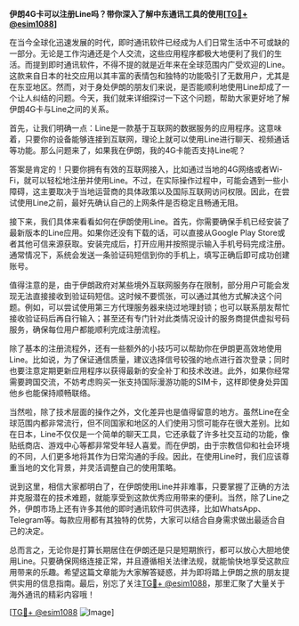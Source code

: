 **伊朗4G卡可以注册Line吗？带你深入了解中东通讯工具的使用[[TG💪+ @esim1088](https://t.me/s/esim1088)]**

在当今全球化迅速发展的时代，即时通讯软件已经成为人们日常生活中不可或缺的一部分。无论是工作沟通还是个人交流，这些应用程序都极大地便利了我们的生活。而提到即时通讯软件，不得不提的就是近年来在全球范围内广受欢迎的Line。这款来自日本的社交应用以其丰富的表情包和独特的功能吸引了无数用户，尤其是在东亚地区。然而，对于身处伊朗的朋友们来说，是否能顺利地使用Line却成了一个让人纠结的问题。今天，我们就来详细探讨一下这个问题，帮助大家更好地了解伊朗4G卡与Line之间的关系。

首先，让我们明确一点：Line是一款基于互联网的数据服务的应用程序。这意味着，只要你的设备能够连接到互联网，理论上就可以使用Line进行聊天、视频通话等功能。那么问题来了，如果我在伊朗，我的4G卡能否支持Line呢？

答案是肯定的！只要你拥有有效的互联网接入，比如通过当地的4G网络或者Wi-Fi，就可以轻松地注册并使用Line。不过，在实际操作过程中，可能会遇到一些小障碍，这主要取决于当地运营商的具体政策以及国际互联网访问权限。因此，在尝试使用Line之前，最好先确认自己的上网条件是否稳定且畅通无阻。

接下来，我们具体来看看如何在伊朗使用Line。首先，你需要确保手机已经安装了最新版本的Line应用。如果你还没有下载的话，可以直接从Google Play Store或者其他可信来源获取。安装完成后，打开应用并按照提示输入手机号码完成注册。通常情况下，系统会发送一条验证码短信到你的手机上，填写正确后即可成功创建账号。

值得注意的是，由于伊朗政府对某些境外互联网服务存在限制，部分用户可能会发现无法直接接收到验证码短信。这时候不要慌张，可以通过其他方式解决这个问题。例如，可以尝试使用第三方代理服务器来绕过地理封锁；也可以联系朋友帮忙接收验证码后再自行输入；甚至还有专门针对此类情况设计的服务商提供虚拟号码服务，确保每位用户都能顺利完成注册流程。

除了基本的注册流程外，还有一些额外的小技巧可以帮助你在伊朗更高效地使用Line。比如说，为了保证通信质量，建议选择信号较强的地点进行首次登录；同时也要注意定期更新应用程序以获得最新的安全补丁和技术改进。此外，如果你经常需要跨国交流，不妨考虑购买一张支持国际漫游功能的SIM卡，这样即使身处异国他乡也能保持顺畅联络。

当然啦，除了技术层面的操作之外，文化差异也是值得留意的地方。虽然Line在全球范围内都非常流行，但不同国家和地区的人们使用习惯可能存在很大差别。比如在日本，Line不仅仅是一个简单的聊天工具，它还承载了许多社交互动的功能，像贴纸商店、游戏中心等都非常受年轻人喜爱。而在伊朗，由于宗教信仰和社会环境的不同，人们更多地将其作为日常沟通的手段。因此，在使用Line时，我们应该尊重当地的文化背景，并灵活调整自己的使用策略。

说到这里，相信大家都明白了，在伊朗使用Line并非难事，只要掌握了正确的方法并克服潜在的技术难题，就能享受到这款优秀应用带来的便利。当然，除了Line之外，伊朗市场上还有许多其他的即时通讯软件可供选择，比如WhatsApp、Telegram等。每款应用都有其独特的优势，大家可以结合自身需求做出最适合自己的决定。

总而言之，无论你是打算长期居住在伊朗还是只是短期旅行，都可以放心大胆地使用Line。只要确保网络连接正常，并且遵循相关法律法规，就能愉快地享受这款应用带来的乐趣。希望这篇文章能为大家解答疑惑，并为即将踏上伊朗之旅的朋友提供实用的信息指南。最后，别忘了关注[TG💪+ @esim1088](https://t.me/s/esim1088)，那里汇聚了大量关于海外通讯的精彩内容哦！

[[TG💪+ @esim1088](https://t.me/s/esim1088) ![Image](https://i.postimg.cc/4NQfJmqS/Snipaste-2025-05-13-00-14-12.png)]